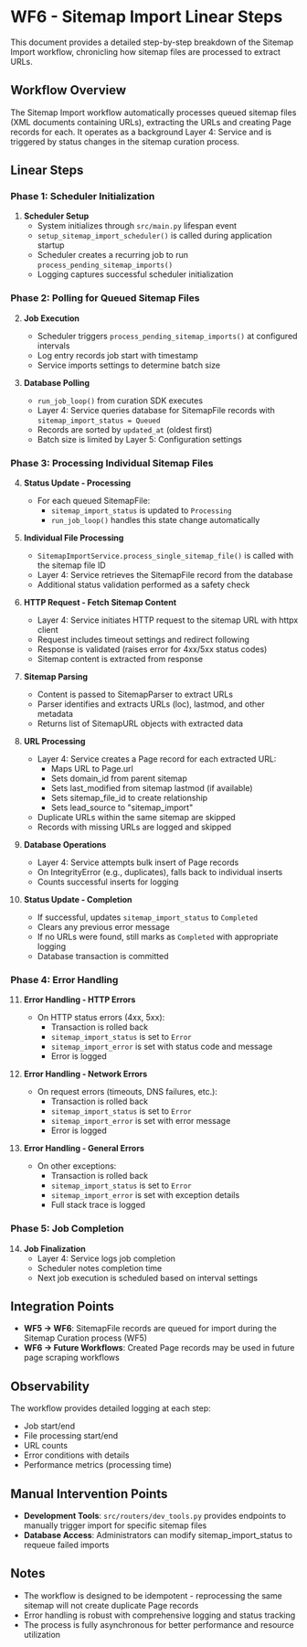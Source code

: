 # WF6 - Sitemap Import Linear Steps

This document provides a detailed step-by-step breakdown of the Sitemap Import workflow, chronicling how sitemap files are processed to extract URLs.

## Workflow Overview

The Sitemap Import workflow automatically processes queued sitemap files (XML documents containing URLs), extracting the URLs and creating Page records for each. It operates as a background Layer 4: Service and is triggered by status changes in the sitemap curation process.

## Linear Steps

### Phase 1: Scheduler Initialization

1. **Scheduler Setup**
   - System initializes through `src/main.py` lifespan event
   - `setup_sitemap_import_scheduler()` is called during application startup
   - Scheduler creates a recurring job to run `process_pending_sitemap_imports()`
   - Logging captures successful scheduler initialization

### Phase 2: Polling for Queued Sitemap Files

2. **Job Execution**

   - Scheduler triggers `process_pending_sitemap_imports()` at configured intervals
   - Log entry records job start with timestamp
   - Service imports settings to determine batch size

3. **Database Polling**
   - `run_job_loop()` from curation SDK executes
   - Layer 4: Service queries database for SitemapFile records with `sitemap_import_status = Queued`
   - Records are sorted by `updated_at` (oldest first)
   - Batch size is limited by Layer 5: Configuration settings

### Phase 3: Processing Individual Sitemap Files

4. **Status Update - Processing**

   - For each queued SitemapFile:
     - `sitemap_import_status` is updated to `Processing`
     - `run_job_loop()` handles this state change automatically

5. **Individual File Processing**

   - `SitemapImportService.process_single_sitemap_file()` is called with the sitemap file ID
   - Layer 4: Service retrieves the SitemapFile record from the database
   - Additional status validation performed as a safety check

6. **HTTP Request - Fetch Sitemap Content**

   - Layer 4: Service initiates HTTP request to the sitemap URL with httpx client
   - Request includes timeout settings and redirect following
   - Response is validated (raises error for 4xx/5xx status codes)
   - Sitemap content is extracted from response

7. **Sitemap Parsing**

   - Content is passed to SitemapParser to extract URLs
   - Parser identifies and extracts URLs (loc), lastmod, and other metadata
   - Returns list of SitemapURL objects with extracted data

8. **URL Processing**

   - Layer 4: Service creates a Page record for each extracted URL:
     - Maps URL to Page.url
     - Sets domain_id from parent sitemap
     - Sets last_modified from sitemap lastmod (if available)
     - Sets sitemap_file_id to create relationship
     - Sets lead_source to "sitemap_import"
   - Duplicate URLs within the same sitemap are skipped
   - Records with missing URLs are logged and skipped

9. **Database Operations**

   - Layer 4: Service attempts bulk insert of Page records
   - On IntegrityError (e.g., duplicates), falls back to individual inserts
   - Counts successful inserts for logging

10. **Status Update - Completion**
    - If successful, updates `sitemap_import_status` to `Completed`
    - Clears any previous error message
    - If no URLs were found, still marks as `Completed` with appropriate logging
    - Database transaction is committed

### Phase 4: Error Handling

11. **Error Handling - HTTP Errors**

    - On HTTP status errors (4xx, 5xx):
      - Transaction is rolled back
      - `sitemap_import_status` is set to `Error`
      - `sitemap_import_error` is set with status code and message
      - Error is logged

12. **Error Handling - Network Errors**

    - On request errors (timeouts, DNS failures, etc.):
      - Transaction is rolled back
      - `sitemap_import_status` is set to `Error`
      - `sitemap_import_error` is set with error message
      - Error is logged

13. **Error Handling - General Errors**
    - On other exceptions:
      - Transaction is rolled back
      - `sitemap_import_status` is set to `Error`
      - `sitemap_import_error` is set with exception details
      - Full stack trace is logged

### Phase 5: Job Completion

14. **Job Finalization**
    - Layer 4: Service logs job completion
    - Scheduler notes completion time
    - Next job execution is scheduled based on interval settings

## Integration Points

- **WF5 → WF6**: SitemapFile records are queued for import during the Sitemap Curation process (WF5)
- **WF6 → Future Workflows**: Created Page records may be used in future page scraping workflows

## Observability

The workflow provides detailed logging at each step:

- Job start/end
- File processing start/end
- URL counts
- Error conditions with details
- Performance metrics (processing time)

## Manual Intervention Points

- **Development Tools**: `src/routers/dev_tools.py` provides endpoints to manually trigger import for specific sitemap files
- **Database Access**: Administrators can modify sitemap_import_status to requeue failed imports

## Notes

- The workflow is designed to be idempotent - reprocessing the same sitemap will not create duplicate Page records
- Error handling is robust with comprehensive logging and status tracking
- The process is fully asynchronous for better performance and resource utilization
